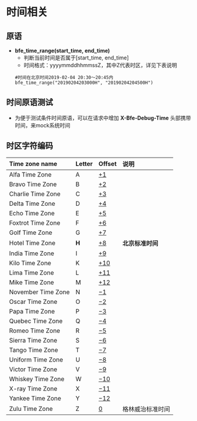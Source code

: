 # 时间相关

## 原语

- **bfe_time_range(start_time, end_time)**
  - 判断当前时间是否属于[start_time, end_time]
  - 时间格式：yyyymmddhhmmssZ，其中Z代表时区，详见下表说明
  ```
  #时间在北京时间2019-02-04 20:30～20:45内
  bfe_time_range("20190204203000H", "20190204204500H")
  ```

## 时间原语测试

- 为便于测试条件时间原语，可以在请求中增加 **X-Bfe-Debug-Time** 头部携带时间，来mock系统时间

## 时区字符编码

| **Time zone name** | **Letter** | **Offset**                                             | **说明**         |
| :----------------- | :--------- | :----------------------------------------------------- | :--------------- |
| Alfa Time Zone     | A          | [+1](https://en.wikipedia.org/wiki/UTC%2B01:00)        |                  |
| Bravo Time Zone    | B          | [+2](https://en.wikipedia.org/wiki/UTC%2B02:00)        |                  |
| Charlie Time Zone  | C          | [+3](https://en.wikipedia.org/wiki/UTC%2B03:00)        |                  |
| Delta Time Zone    | D          | [+4](https://en.wikipedia.org/wiki/UTC%2B04:00)        |                  |
| Echo Time Zone     | E          | [+5](https://en.wikipedia.org/wiki/UTC%2B05:00)        |                  |
| Foxtrot Time Zone  | F          | [+6](https://en.wikipedia.org/wiki/UTC%2B06:00)        |                  |
| Golf Time Zone     | G          | [+7](https://en.wikipedia.org/wiki/UTC%2B07:00)        |                  |
| Hotel Time Zone    | **H**      | [+8](https://en.wikipedia.org/wiki/UTC%2B08:00)        | **北京标准时间** |
| India Time Zone    | I          | [+9](https://en.wikipedia.org/wiki/UTC%2B09:00)        |                  |
| Kilo Time Zone     | K          | [+10](https://en.wikipedia.org/wiki/UTC%2B10:00)       |                  |
| Lima Time Zone     | L          | [+11](https://en.wikipedia.org/wiki/UTC%2B11:00)       |                  |
| Mike Time Zone     | M          | [+12](https://en.wikipedia.org/wiki/UTC%2B12:00)       |                  |
| November Time Zone | N          | [−1](https://en.wikipedia.org/wiki/UTC−01:00)          |                  |
| Oscar Time Zone    | O          | [−2](https://en.wikipedia.org/wiki/UTC−02:00)          |                  |
| Papa Time Zone     | P          | [−3](https://en.wikipedia.org/wiki/UTC−03:00)          |                  |
| Quebec Time Zone   | Q          | [−4](https://en.wikipedia.org/wiki/UTC−04:00)          |                  |
| Romeo Time Zone    | R          | [−5](https://en.wikipedia.org/wiki/UTC−05:00)          |                  |
| Sierra Time Zone   | S          | [−6](https://en.wikipedia.org/wiki/UTC−06:00)          |                  |
| Tango Time Zone    | T          | [−7](https://en.wikipedia.org/wiki/UTC−07:00)          |                  |
| Uniform Time Zone  | U          | [−8](https://en.wikipedia.org/wiki/UTC−08:00)          |                  |
| Victor Time Zone   | V          | [−9](https://en.wikipedia.org/wiki/UTC−09:00)          |                  |
| Whiskey Time Zone  | W          | [−10](https://en.wikipedia.org/wiki/UTC−10:00)         |                  |
| X-ray Time Zone    | X          | [−11](https://en.wikipedia.org/wiki/UTC−11:00)         |                  |
| Yankee Time Zone   | Y          | [−12](https://en.wikipedia.org/wiki/UTC−12:00)         |                  |
| Zulu Time Zone     | Z          | [0](https://en.wikipedia.org/wiki/Greenwich_Mean_Time) | 格林威治标准时间 |
